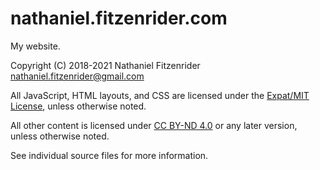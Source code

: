 <!--
  ~ SPDX-FileCopyrightText: 2018-2021 Nathaniel Fitzenrider <nathaniel.fitzenrider@gmail.com>
  ~
  ~ SPDX-License-Identifier: CC0-1.0+
  -->

# nathaniel.fitzenrider.com
My website.

Copyright (C) 2018-2021 Nathaniel Fitzenrider <nathaniel.fitzenrider@gmail.com>

All JavaScript, HTML layouts, and CSS are licensed under the
[Expat/MIT License], unless otherwise noted.

All other content is licensed under [CC BY-ND 4.0] or any later version,
unless otherwise noted.

See individual source files for more information.

[Expat/MIT License]: https://spdx.org/licenses/MIT.html

[CC BY-ND 4.0]: https://creativecommons.org/licenses/by-nd/4.0/ "Creative Commons Attribution-NoDerivatives 4.0 International"
